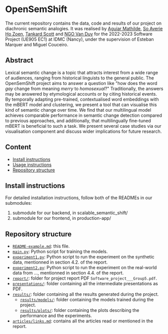 # OpenSemShift

The current repository contains the data, code and results of our project on diachronic semantic analogies.
It was realised by [Aguiar Mathilde](https://github.com/MathildeAguiar), [So Averie Ho Zoen](https://github.com/averieso), [Tankard Scott](https://github.com/tabbyrobin) and [NGO Van Duy](https://github.com/thebugcreator) for the 2022-2023 Software Project (UE905 EC1) at IDMC (Nancy), under the supervision of Esteban Marquer and Miguel Couceiro.

## Abstract
Lexical semantic change is a topic that attracts interest from a wide range of audiences, ranging from historical linguists to the general public. The OpenSemShift project aims to answer a question like "how does the word *gay* change from meaning *merry* to *homosexual*?" Traditionally, the answers may be answered by etymological accounts or by citing historical events. By temporally adapting pre-trained, contextualised word embeddings with the mBERT model and clustering, we present a tool that can visualise this kind of semantic change over time. We find that our multilingual model achieves comparable performance in semantic change detection compared to previous approaches, and additionally, that multilingually fine-tuned mBERT is beneficial to such a task. We present several case studies via our visualisation component and discuss wider implications for future research.

## Content
- [Install instructions](#install-instructions)
- [Usage instructions](#usage-instructions)
- [Repository structure](#repository-structure)

## Install instructions

For detailed installation instructions, follow both of the READMEs in our submodules: 
1. submodule for our backend, in scalable_semantic_shift/
2. submodule for our frontend, in production-app/

## Repository structure
- [`README-example.md`](/README-example.md): this file.
- [`main.py`](/main.py): Python script for training the models.
- [`experiment1.py`](/experiment1.py): Python script to run the experiment on the synthetic data, mentionned in section 4.2. of the report.
- [`experiment2.py`](/experiment2.py): Python script to run the experiment on the real-world data from ..., mentionned in section 4.4. of the report.
- [`report/`](/report/): folder for project report PDF `Software_project___Group5.pdf`.
- [`presentations/`](/presentations/): folder containing all the intermediate presentations as PDF. 
- [`results/`](/results/): folder containing all the results generated during the project.
    - [`results/models/`](/results/models/): folder containing the models trained during the project.
    - [`results/plots/`](/results/plots/): folder containing the plots describing the performance and the experiments.
- [`articles/links.md`](/articles/links.md): contains all the articles read or mentioned in the report. 
